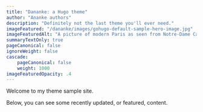 ```yaml
---
title: "Dananke: a Hugo theme"
author: "Ananke authors"
description: "Definitely not the last theme you'll ever need."
imageFeatured: "/dananke/images/gohugo-default-sample-hero-image.jpg"
imageFeaturedAlt: "A picture of modern Paris as seen from Notre-Dame Cathedral, with a cornice with a gargoyle on the left and dominating the scene"
summaryTextOnly: true
pageCanonical: false
ignoreWeight: false
cascade:
    pageCanonical: false
    weight: 1000
imageFeaturedOpacity: .4
---
```


Welcome to my theme sample site.

Below, you can see some recently updated, or featured, content.
